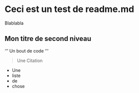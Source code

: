 # Ceci est un test de readme.md

Blablabla

## Mon titre de second niveau

‘‘’
Un bout de code
‘’‘

> Une Citation

- Une
- liste
- de
- chose
